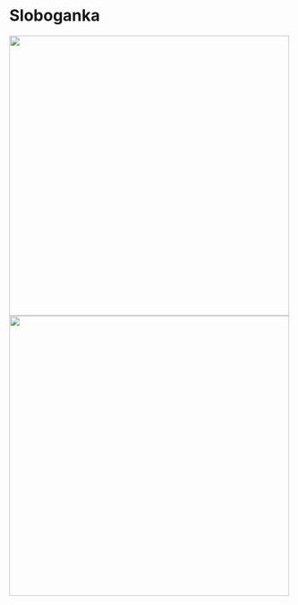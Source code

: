 # Sloboganka

<img width="500" src="https://res.cloudinary.com/dgyor8x0z/image/upload/c_scale,w_467/v1700569928/sloboganka-screenshot.png">
<img width="500" src="https://res.cloudinary.com/dgyor8x0z/image/upload/v1700569514/sloboganka-screenshot-2.png">
